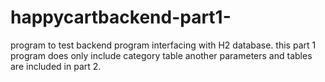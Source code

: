 # happycartbackend-part1-
program to test backend program interfacing with H2 database.
this part 1 program does only include category table
another parameters and tables are included in part 2.
